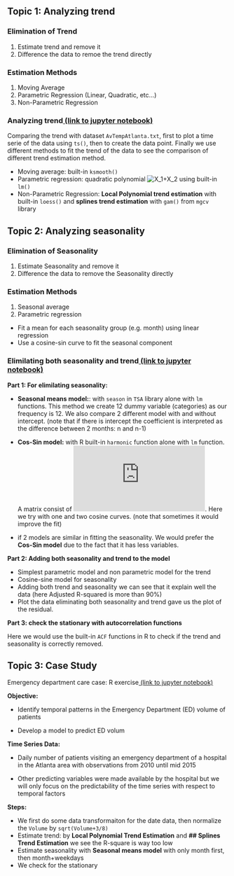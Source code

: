 ## Topic 1: Analyzing trend

### Elimination of Trend
  1.	Estimate trend and remove it
  2.	Difference the data to remoe the trend directly
### Estimation Methods
  1.	Moving Average
  2.	Parametric Regression (Linear, Quadratic, etc…)
  3.	Non-Parametric Regression

### Analyzing trend[ (link to jupyter notebook)](https://github.com/Yuhsuant1994/DataScienceTechInstitute/blob/master/TimeSeries/TS_1_Analyzing_Trend.ipynb)

Comparing the trend with dataset `AvTempAtlanta.txt`, first to plot a time serie of the data using `ts()`, then to create the data point. Finally we use different methods to fit the trend of the data to see the comparison of different trend estimation method.
  * Moving average: built-in `ksmooth()`
  * Parametric regression: quadratic polynomial ![X_1+X_2](https://github.com/Yuhsuant1994/DataScienceTechInstitute/blob/master/TimeSeries/TS_1_Analyzing_Trend.ipynb) using built-in `lm()`
  * Non-Parametric Regression: **Local Polynomial trend estimation** with built-in `loess()` and **splines trend estimation** with `gam()` from `mgcv` library
  
## Topic 2: Analyzing seasonality

### Elimination of Seasonality

 1. Estimate Seasonality and remove it
 2. Difference the data to remove the Seasonality directly

### Estimation Methods

 1. Seasonal average
 2. Parametric regression
 
 * Fit a mean for each seasonality group (e.g. month) using linear regression
 * Use a cosine-sin curve to fit the seasonal component

### Elimilating both seasonality and trend[ (link to jupyter notebook)](https://github.com/Yuhsuant1994/DataScienceTechInstitute/blob/master/TimeSeries/TS_2_Analyzing_Seasonality_plus_autocorrelation_function.ipynb)

**Part 1: For elimilating seasonality:**

 * **Seasonal means model:**: with `season` in `TSA` library alone with `lm` functions. This method we create 12 dummy variable (categories) as our frequency is 12. We also compare 2 different model with and without intercept. (note that if there is intercept the coefficient is interpreted as the difference between 2 months: n and n-1)
 
 * **Cos-Sin model:** with R built-in `harmonic` function alone with `lm` function. A matrix consist of ![sincos](https://latex.codecogs.com/gif.latex?%5Ccos%282k%5Cpi%20t%29%24%2C%20%24%5Csin%282k%5Cpi%20t%29%2C%5Cquad%20k%3D1%2C2%2C...%2Cm). Here we try with one and two cosine curves. (note that sometimes it would improve the fit) 
 
 * if 2 models are similar in fitting the seasonality. We would prefer the **Cos-Sin model** due to the fact that it has less variables.
 
**Part 2: Adding both seasonality and trend to the model**
 
 * Simplest parametric model and non parametric model for the trend
 * Cosine-sine model for seasonality
 * Adding both trend and seasonality we can see that it explain well the data (here Adjusted R-squared is more than 90%)
 * Plot the data eliminating both seasonality and trend gave us the plot of the residual.

**Part 3: check the stationary with autocorrelation functions**

Here we would use the built-in `ACF` functions in R to check if the trend and seasonality is correctly removed.

## Topic 3: Case Study

Emergency department care case: R exercise[ (link to jupyter notebook)](https://github.com/Yuhsuant1994/DataScienceTechInstitute/blob/master/TimeSeries/TS_3_case_study_Emergency_department_care.ipynb)

**Objective:**


* Identify temporal patterns in the Emergency Department (ED) volume of patients

* Develop a model to predict ED volum

**Time Series Data:**

* Daily number of patients visiting an emergency department of a hospital in the Atlanta area with observations from 2010 until mid 2015

* Other predicting variables were made available by the hospital but we will only focus on the predictability of the time series with respect to temporal factors

**Steps:**

* We first do some data transformaiton for the date data, then normalize the `Volume` by `sqrt(Volume+3/8)`
* Estimate trend: by **Local Polynomial Trend Estimation** and **## Splines Trend Estimation** we see the R-square is way too low
* Estimate seasonality with **Seasonal means model** with only month first, then month+weekdays
* We check for the stationary
